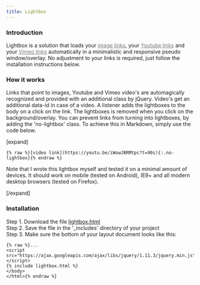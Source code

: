 ```yaml
---
title: Lightbox
---
```


### Introduction

Lightbox is a solution that loads your <a href="/uploads/grumpycat2.jpg" style="color: #777777; text-decoration: underline;">image</a><a href="/uploads/grumpycat.jpg" style="color: #777777; text-decoration: underline;"> links</a>, your <a href="https://www.youtube.com/watch?v=dQw4w9WgXcQ&showinfo=0&rel=0" style="color: #777777; text-decoration: underline;">Youtube links</a> and your <a href="https://vimeo.com/132888648" style="color: #777777; text-decoration: underline;">Vimeo links</a> automatically in a minimalistic and responsive pseudo window/overlay. No adjustment to your links is required, just follow the installation instructions below.

### How it works

Links that point to images, Youtube and Vimeo video's are automagically recognized and provided with an additional class by jQuery. Video's get an additional data-id in case of a video. A listener adds the lightboxes to the body on a click on the link. The lightboxes is removed when you click on the background/overlay. You can prevent links from turning into lightboxes, by adding the 'no-lightbox' class. To achieve this in Markdown, simply use the code below.

[expand]

```
{% raw %}[video link](https://youtu.be/iWowJBRMtpc?t=90s){:.no-lightbox}{% endraw %}
```

Note that I wrote this lightbox myself and tested it on a minimal amount of devices. It should work on mobile (tested on Android), IE9+ and all modern desktop browsers (tested on Firefox).

[/expand]

### Installation

Step 1. Download the file [lightbox.html](https://raw.githubusercontent.com/jhvanderschee/jekyllcodex/gh-pages/_includes/lightbox.html)
<br />Step 2. Save the file in the '_includes' directory of your project
<br />Step 3. Make sure the bottom of your layout document looks like this:

```
{% raw %}...
<script src="https://ajax.googleapis.com/ajax/libs/jquery/1.11.3/jquery.min.js"></script>
{% include lightbox.html %}
</body>
</html>{% endraw %}
```